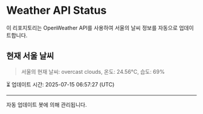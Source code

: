 
# Weather API Status

이 리포지토리는 OpenWeather API를 사용하여 서울의 날씨 정보를 자동으로 업데이트합니다.

## 현재 서울 날씨
> 서울의 현재 날씨: overcast clouds, 온도: 24.56°C, 습도: 69%

⏳ 업데이트 시간: 2025-07-15 06:57:27 (UTC)

---
자동 업데이트 봇에 의해 관리됩니다.
